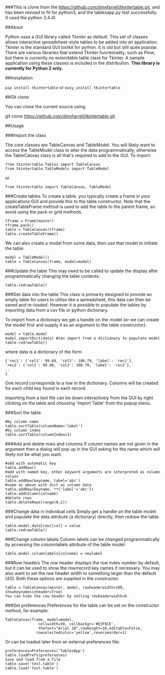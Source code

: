 ###This is clone from the https://github.com/dmnfarrell/tkintertable.git, and has been revised to fit for python3, and the tablesapp.py test successfully. (I used the python 3.4.4)

##About

Python uses a GUI library called Tkinter as default. This set of classes allows interactive spreadsheet-style tables to be added into an application.
Tkinter is the standard GUI toolkit for python. It is old but still quite popular. There are various libraries that extend Tkinter functionality, such as Pmw, but there is currently no extendable table class for Tkinter.
A sample application using these classes is included in the distribution.
**This library is currently for Python 2 only.**

##Installation

```pip install tkintertable``` or ```easy_install tkintertable```

##Git clone

You can clone the current source using

git clone https://github.com/dmnfarrell/tkintertable.git

##Usage

###Import the class

The core classes are TableCanvas and TableModel. You will likely want to access the TableModel class 
to alter the data programmatically, otherwise the TableCanvas class is all that's required to add to the GUI. 
To import:
```
from tkintertable.Tables import TableCanvas
from tkintertable.TableModels import TableModel
```
or
```
from tkintertable import TableCanvas, TableModel
```

###Create tables
To create a table, you typically create a frame in your applications GUI and provide this to the table
constructor. Note that the createTableFrame method is used to add the table to the parent frame, 
so avoid using the pack or grid methods.
```
tframe = Frame(master)
tframe.pack()
table = TableCanvas(tframe)
table.createTableFrame()
```

We can also create a model from some data, then use that model to initiate the table:
```
model = TableModel()
table = TableCanvas(frame, model=model)
```
###Update the table
This may need to be called to update the display after programmatically changing the table contents:
```
table.redrawTable()
```

###Get data into the table
This class is primarily designed to provide an empty table for users to utilise like a spreadsheet,
this data can then be saved and re-loaded. However it is possible to populate the tables by 
importing data from a csv file or python dictionary.

To import from a dictionary we get a handle on the model (or we can create the model 
first and supply it as an argument to the table constructor):
```
model = table.model
model.importDict(data) #can import from a dictionary to populate model
table.redrawTable()
```
where data is a dictionary of the form
```
{'rec1': {'col1': 99.88, 'col2': 108.79, 'label': 'rec1'},
'rec2': {'col1': 99.88, 'col2': 108.79, 'label': 'rec2'},
..
} 
```
One record corresponds to a row in the dictionary. Columns will be created for each child key found in each record.

Importing from a text file can be down interactively from the GUI by right clicking on the table and
choosing 'Import Table' from the popup menu.

###Sort the table
```
#by column name
table.sortTable(columnName='label')
#by column index
table.sortTable(columnIndex=1) 
```

###Add and delete rows and columns
If column names are not given in the argument then a dialog will pop up in the GUI asking for the name which will likely not be what you want.
```
#add with automatic key
table.addRow()
#add with named key, other keyword arguments are interpreted as column values
table.addRow(keyname, label='abc')
#same as above with dict as column data
table.addRow(keyname, **{'label'='abc'})
table.addColumn(colname)
#delete rows
table.deleteRows(range(0,2))
```

###Change data in individual cells
Simply get a handle on the table model and populate the data attribute (a dictionary) directly, then redraw the table.
```
table.model.data[row][col] = value
table.redrawTable()
```
###Change column labels
Column labels can be changed programmatically by accessing the columnlabels attribute of the table model:
```
table.model.columnlabels[colname] = newlabel
```

###Row headers
The row header displays the row index number by default, but it can be used to show the row/record key names if necessary. You may also want to set the row header width to something larger than the default (40). Both these options are supplied in the constructor.
```
table = TableCanvas(master, model, rowheaderwidth=100, showkeynamesinheader=True)
You can hide the row header by setting rowheaderwidth=0.
```
###Set preferences
Preferences for the table can be set on the constructor method, for example:
```
TableCanvas(frame, model=model,
               cellwidth=50, cellbackgr='#E3F6CE',
               thefont="Arial 10",rowheight=16,editable=False,
              rowselectedcolor='yellow',reverseorder=1)
```
Or can be loaded later from an external preferences file:
```
preferences=Preferences('TablesApp')
table.loadPrefs(preferences)
Save and load from a file
table.save('test.table')
table.load('test.table')
```


